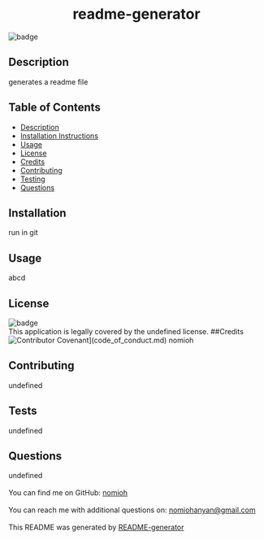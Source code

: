 <h1 align="center">readme-generator</h1>
  
![badge](https://img.shields.io/badge/license-undefined-brightgreen)<br />
## Description
   generates a readme file
## Table of Contents
- [Description](#description)
- [Installation Instructions](#installation)
- [Usage](#usage)
- [License](#license)
- [Credits](#credits)
- [Contributing](#contribution)
- [Testing](#testing)
- [Questions](#questions)
## Installation
   run in git
## Usage
   abcd
## License
![badge](https://img.shields.io/badge/license-undefined-brightgreen)
<br />
This application is legally covered by the undefined license. 
##Credits
![Contributor Covenant](https://img.shields.io/badge/Contributor%20Covenant-2.1-4baaaa.s[vg)](code_of_conduct.md) nomioh
## Contributing
   undefined
## Tests
   undefined
## Questions
   undefined<br />
<br />
   You can find me on GitHub: [nomioh](https://github.com/nomioh)<br />
<br />
   You can reach me with additional questions on: nomiohanyan@gmail.com<br /><br />
   This README was generated by [README-generator](https://github.com/ivanduranic/readme-generator)
